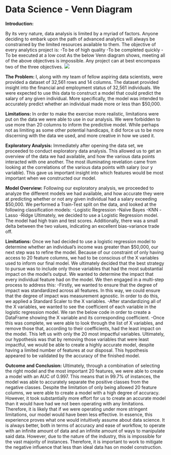 # Data Science - Venn Diagram



**Introduction:**

By its very nature, data analysis is limited by a myriad of factors. Anyone deciding to embark upon the path of advanced analytics will always be constrained by the limited resources available to them.
The objective of every analytics project is:
    -To be of high quality
    -To be completed quickly
    -To be executed at a low cost
As the below Venn diagram shows, meeting all of the above objectives is impossible. Any project can at best encompass two of the three objectives.
![](https://berkonomics.com/wp-content/uploads/2015/11/goodfastcheap1-1.png)


**The Problem:**
I, along with my team of fellow aspiring data scientists, were provided a dataset of 32,561 rows and 14 columns. The dataset provided insight into the financial and employment status of 32,561 individuals. We were expected to use this data to construct a model that could predict the salary of any given individual. More specifically, the model was intended to accurately predict whether an individual made more or less than $50,000.
     
**Limitations:**
In order to make the exercise more realistic, limitations were put on the data we were able to use in our analysis. We were forbidden to use more than 20 columns to inform the predictive model. While perhaps not as limiting as some other potential handicaps, it did force us to be more discerning with the data we used, and more creative in how we used it.

**Exploratory Analysis:**
Immediately after opening the data set, we proceeded to conduct exploratory data analysis. This allowed us to get an overview of the data we had available, and how the various data points interacted with one another.
The most illuminating revelation came from looking at the correlations of the various data points with salary (our y variable). This gave us important insight into which features would be most important when we constructed our model.

**Model Overview:**
Following our exploratory analysis, we proceeded to analyze the different models we had available, and how accurate they were at predicting whether or not any given individual had a salary exceeding $50,000.
We performed a Train-Test split on the data, and looked at the following classification models:
    -Logistic Regression
    -Naïve Bayes
    -KNN
    -Lasso
    -Ridge
Ultimately, we decided to use a Logistic Regression model. The model had high train and test scores. Additionally, there was a small delta between the two values, indicating an excellent bias-variance trade off.

**Limitations:**
Once we had decided to use a logistic regression model to determine whether an individual’s income was greater than $50,000, our next step was to refine the model. Because of our constraint of only having access to 20 feature columns, we had to be conscious of the X variables used to inform our final model. We ultimately decided that the best strategy to pursue was to include only those variables that had the most substantial impact on the model’s output.
We wanted to determine the impact that every individual feature had on the model. We then engaged in a multi-step process to address this:
    -Firstly, we wanted to ensure that the degree of impact was standardized across all features. In this way, we could ensure that the degree of impact was measurement agnostic. In order to do this, we applied a Standard Scaler to the X variables.
    -After standardizing all of the X variables, we wanted to see the coefficient of each variable in the logistic regression model. We ran the below code in order to create a DataFrame showing the X variable and its corresponding coefficient.
    -Once this was complete, we were able to look through the list of X variables, and remove those that, according to their coefficients, had the least impact on the model. This left us with only the 20 most impactful variables.
Ultimately, our hypothesis was that by removing those variables that were least impactful, we would be able to create a highly accurate model, despite having a limited number of features at our disposal. This hypothesis appeared to be validated by the accuracy of the finished model.
        
**Outcome and Conclusion:**
Ultimately, through a combination of selecting the right model and the most important 20 features, we were able to create a model with an AUC of 0.997. This means that in 99.7% of instances, the model was able to accurately separate the positive classes from the negative classes.
Despite the limitation of only being allowed 20 feature columns, we were able to create a model with a high degree of accuracy. However, it took substantially more effort for us to create an accurate model than it would have had we not been operating with any limitations. Therefore, it is likely that if we were operating under more stringent limitations, our model would have been less effective.
In essence, this experience proves what one would intuitively assume about data science. It is always better, both in terms of accuracy and ease of workflow, to operate with an infinite amount of data and an infinite amount of ways to manipulate said data. However, due to the nature of the industry, this is impossible for the vast majority of instances. Therefore, it is important to work to mitigate the negative influence that less than ideal data has on model construction.




